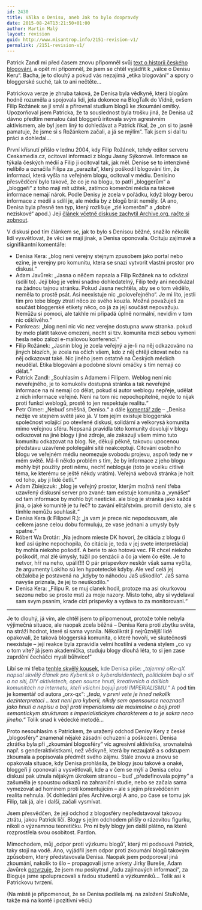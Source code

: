 ```yaml
---
id: 2430
title: Válka o Denisu, aneb Jak to bylo doopravdy
date: 2015-08-24T13:21:50+01:00
author: Martin Malý
layout: revision
guid: http://www.misantrop.info/2151-revision-v1/
permalink: /2151-revision-v1/
---
```

Patrick Zandl mi před časem znovu připomněl svůj [text o historii českého blogování](http://www.marigold.cz/item/zlata-era-weblogu-5-czech-blogwar-blogologie-a-spor-o-denisu-kerou), a opět mi připomněl, že jsem se chtěl vyjádřit k &#8222;válce o Denisu Keru&#8220;. Bacha, je to dlouhý a pokud vás nezajímá &#8222;etika blogování&#8220; a spory o bloggerské suché, tak to ani nečtěte&#8230;

<!--more-->

Patrickova verze je zhruba taková, že Denisa byla vědkyně, která blogům hodně rozuměla a spojovala lidi, jela dokonce na BlogTalk do Vídně, ovšem Filip Rožánek se jí smál a přirovnal studium blogů ke zkoumání omítky. Upozorňoval jsem Patricka, že ta souslednost byla trošku jiná, že Denisa už dávno předtím nemalou část bloggerů iritovala svým agresivním aktivismem, ale byl jsem líný to dohledávat a Patrick říkal, že &#8222;on si to jasně pamatuje, že jsme si s Rožánkem začali, a já se mýlím&#8220;. Tak jsem si dal tu práci a dohledal&#8230;

První křísnutí přišlo v lednu 2004, kdy Filip Rožánek, tehdy editor serveru Ceskamedia.cz, ocitoval informaci z blogu Jasny Sýkorové. Informace se týkala českých médií a Filip ji ocitoval tak, jak měl. Denise se to intenzivně nelíbilo a označila Filipa za &#8222;parazita&#8220;, který poškodil blogování tím, že informaci, která vyšla na veřejném blogu, ocitoval v médiu. Denisino přesvědčení bylo takové, že co je na blogu, to patří &#8222;bloggerům&#8220; a &#8222;bloggeři&#8220; z toho mají mít užitek, zatímco komerční média na takové informace nemají nárok. Podle Denisy je zcela v pořádku, když blogy berou informace z médií a sdílí je, ale média by z blogů brát neměly. (A ano, Denisa byla přesně ten typ, který rozlišuje &#8222;zlé komerční&#8220; a &#8222;dobré neziskové&#8220; apod.) Její [článek včetně diskuse zachytil Archive.org, račte si zobnout](https://web.archive.org/web/20050123090644/http://www.bloguje.cz/blogy/semestr2003/23393_item.php).

V diskusi pod tím článkem se, jak to bylo s Denisou běžné, snažilo několik lidí vysvětlovat, že věci se mají jinak, a Denisa oponovala. Ocituju zajímavé a signifikantní komentáře:

  * Denisa Kera: &#8222;blog neni verejny stejnym zpusobem jako portal nebo ezine, je verejny pro komunitu, ktera se snazi vytvorit vlastni prostor pro diskusi.&#8220;
  * Adam Javůrek: &#8222;Jasna o něčem napsala a Filip Rožánek na to odkázal (sdílí to). Její blog je velmi snadno dohledatelný, Filip tedy ani neodkázal na žádnou tajnou stránku. Pokud Jasna nechtěla, aby se o tom vědělo, neměla to prostě psát. Asi neexistuje nic &#8222;poloveřejného&#8220;. Je mi líto, jestli tím pro tebe blogy ztratí něco ze svého kouzla. Možná považuješ za součást bloggerské etikety něco, co já za její součást nepovažuju. Nemůžu si pomoci, ale takhle mi připadá úplně normální, nevidím v tom nic ošklivého.&#8220;
  * Pankreas: &#8222;blog neni nic vic nez verejne dostupna www stranka. pokud by melo platit takove omezeni, necht si tzv. komunita mezi sebou vymeni hesla nebo zalozi e-mailovou konferenci.&#8220;
  * Filip Rožánek: &#8222;Jasnin blog je zcela veřejný a je-li na něj odkazováno na jiných blozích, je zcela na očích všem, kdo z něj chtějí citovat nebo na něj odkazovat také. Nic jiného jsem ostatně na Českých médiích neudělal. Etika blogování a podobné slovní omáčky s tím nemají co dělat.&#8220;
  * Patrick Zandl: &#8222;Souhlasím s Adamem i Filipem. Weblog není nic neveřejného, je to komukoliv dostupná stránka a tak neveřejné informace na ní nemají co dělat, pokud si autor weblogu nepřeje, udělat z nich informace veřejné. Není na tom nic nepochopitelné, nejde to nijak proti funkci weblogů, prostě to jen respektuje realitu.&#8220;
  * Petr Olmer: &#8222;Nebuď směšná, Deniso.&#8220; a dále [komentář zde](https://web.archive.org/web/20080311114215/http://chinin.bloguje.cz/23504_item.php) &#8211; &#8222;Denisa nežije ve stejném světě jako já. V tom jejím existuje bloggerská společnost volající po otevřené diskusi, solidární a velkorysá komunita mimo veřejnou sféru. Nepsaná pravidla této komunity dovolují v blogu odkazovat na jiné blogy i jiné zdroje, ale zakazují všem mimo tuto komunitu odkazovat na blog. Ne, děkuji pěkně, takovou upocenou představu uzavřené pololegální sítě neakceptuji. Citování osobního blogu ve veřejném médiu neomezuje svobodu projevu, aspoň tedy ne v mém světě. Má-li někdo problém s tím, že by informace z jeho blogu mohly být použity proti němu, nechť nebloguje (toto je vcelku citlivé téma, ke kterému se ještě někdy vrátím). Veřejná webová stránka je holt od toho, aby ji lidé četli.&#8220;
  * Adam Zbiejczuk: &#8222;blog je veřejný prostor, kterým možná není třeba uzavřený diskusní server pro zvané: tam existuje komunita a &#8222;vynášet&#8220; od tam informace by mohlo být neetické. ale blog je stránka jako každá jiná, o jaké komunitě je tu řeč? to zavání elitářstvím. promiň denisto, ale s tímhle nemůžu souhlasit.&#8220;
  * Denisa Kera (k Filipovi R.): &#8222;ja vam je prece nic nepodsouvam, ale celkem jasne celou dobu formuluju, ze vase jednani a umysly byly spatne.&#8220;
  * Róbert Wa Drotár: &#8222;Na jednom mieste DK hovorí, že citácia z blogu (i keď asi úplne nepochopila, čo citácia je, teda v jej svete interpretácia) by mohla niekoho pošodiť. A berie to ako hotovú vec. FR chcel niekoho poškodiť, mal zlé úmysly, túžil po senzácii a čo ja viem čo ešte. Je to netvor, hŕŕ na neho, upáliť!!! O pár príspevkov neskôr však sama vyčíta, že argumenty Lokiho sú len hypotetecké kdyby. Ale veď celá jej obžaloba je postavená na &#8222;kdyby to náhodou JaS uškodilo&#8220;. JaS sama navyše priznala, že jej to neuškodilo.&#8220;
  * Denisa Kera: &#8222;Filipu R. se muj clanek hodil, protoze ma asi okurkovou sezonu nebo se proste msti za moje nazory. Misto toho, aby si vydelaval sam svym psanim, krade cizi prispevky a vydava to za monitorovani.&#8220;

* * *

Je to dlouhý, já vím, ale chtěl jsem to připomenout, protože tohle nebyla výjimečná situace, ale naopak zcela běžná &#8211; Denisa Kera proti zbytku světa, na stráži hodnot, které si sama vysnila. Několikrát ji nejrůznější lidé opakovali, že taková bloggerská komunita, o které hovoří, ve skutečnosti neexistuje &#8211; její reakce byla zpravidla velmi hostilní a vedená stylem &#8222;co vy o tom víte? já jsem akademička, studuju blogy dlouhá léta, to si jen zase zaprdění čecháčci myslí bůhvíco!&#8220;

Líbí se mi třeba [tenhle skvělý kousek](https://web.archive.org/web/20041020200103/http://semestr2003.bloguje.cz/28032_item.php), <span style="color: #4e5665;" data-reactid=".14e.1:3:1:$comment10152269565542496_10152269626647496:0.0.$right.0.$left.0.0.1:$comment-body.0.$end:0:$0:0">kde Denisa píše: </span><span style="color: #4e5665;" data-reactid=".14e.1:3:1:$comment10152269565542496_10152269626647496:0.0.$right.0.$left.0.0.1:$comment-body.0.$end:0:$2:0">&#8222;<em>tajemný oRx-qX napsal skvělý článek pro Kyberii.sk o kyberdisidentech, politickém boji o síť a na síti, DIY aktivistech, open source hnutí, kreativních a dalších komunitách na internetu, kteří všichni bojují proti IMPERIALISMU.</em>&#8220; A p</span>od tím je komentář od autora &#8222;orx-qx&#8220;: &#8222;_teda, v prvni vete je hned nekolik dezinterpretaci .. text neni pro kyberii, nikdy sem opensource neoznacil jako hnuti a nepisu o boji proti imperialismu ale maximalne o boji proti semantickym strukturam s imperialistickym charakterem a to je sakra neco jineho._&#8220; Tolik snad k vědecké metodě&#8230;

Proto nesouhlasím s Patrickem, že uražený odchod Denisy Kery z české &#8222;blogosféry&#8220; znamenal nějaké zásadní ochuzení a poškození. Denisa zkrátka byla při &#8222;zkoumání blogosféry&#8220; víc agresivní aktivistka, srovnatelná např. s genderaktivistkami, než vědkyně, která by nezaujatě a s odstupem zkoumala a popisovala předmět svého zájmu. Stále znovu a znovu se opakovala situace, kdy Denisa prohlásila, že blogy jsou takové a onaké, bloggeři jí oponovali a vysvětlovali, kde a v čem se mýlí a Denisa celou diskusi pak utnula nějakým úkrokem stranou &#8211; buď &#8222;předefinovala pojmy&#8220; a zašuměla je spoustou odkazů na zahraniční studie, nebo se začala sama vymezovat ad hominem proti komentujícím &#8211; ale s jejím přesvědčením realita nehnula. (K dohledání přes Archive.org) A ano, po čase se tomu jak Filip, tak já, ale i další, začali vysmívat.

Jsem přesvědčen, že její odchod z blogosféry nepředstavoval takovou ztrátu, jakou Patrick líčí. Blogy s jejím odchodem přišly o rázovitou figurku, nikoli o významnou teoretičku. Pro ni byly blogy jen další plátno, na které rozprostřela svou osobitost. Pardon.

Mimochodem, můj &#8222;odpor proti výzkumu blogů&#8220;, který mi podsouvá Patrick, taky stojí na vodě. Ano, vyjádřil jsem odpor proti zkoumání blogů takovým způsobem, který představovala Denisa. Naopak jsem podporoval jiná zkoumání, nakolik to šlo &#8211; propagovali jsme ankety Jirky Bureše, Adam Javůrek [potvrzuje](https://web.archive.org/web/20050130074921/http://www.bloguje.cz/blogy/semestr2003/54650_item.php), že jsem mu poskytnul &#8222;řadu zajímavých informací&#8220;, za Bloguje jsme spolupracovali s řadou studentů a výzkumníků&#8230; Tolik asi k Patrickovu tvrzení.

(Na místě je připomenout, že se Denisa podílela mj. na založení StuNoMe, takže má na kontě i pozitivní věci.)